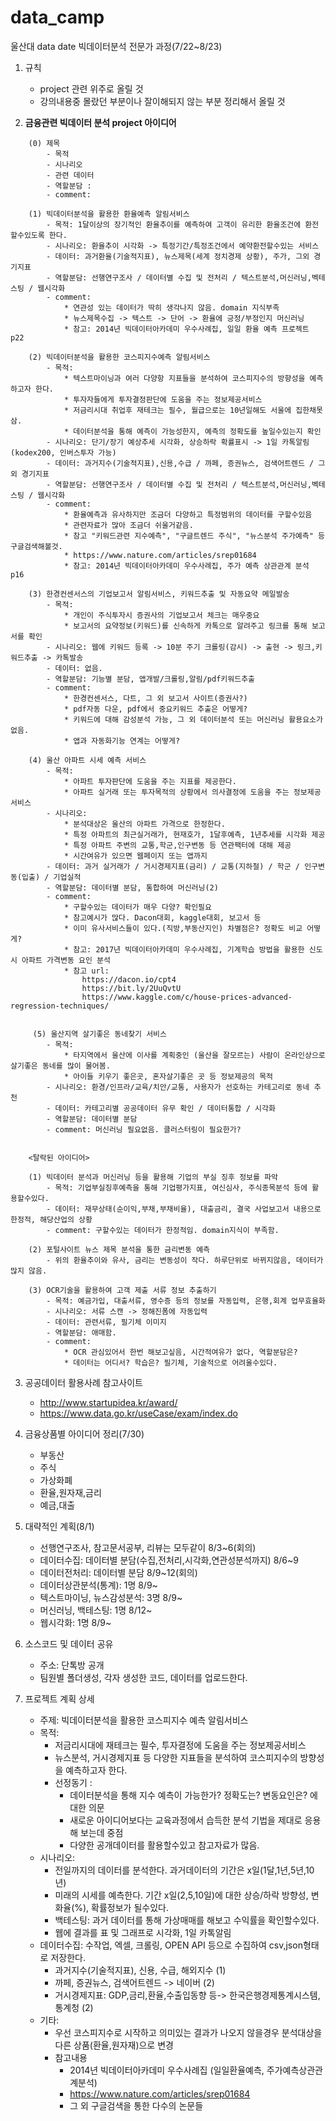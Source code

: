 # data_camp
울산대 data date 빅데이터분석 전문가 과정(7/22~8/23)


1. 규칙
    - project 관련 위주로 올릴 것
    - 강의내용중 몰랐던 부분이나 잘이해되지 않는 부분 정리해서 올릴 것

2. **금융관련 빅데이터 분석 project 아이디어**

```
    (0) 제목
        - 목적
        - 시나리오
        - 관련 데이터
        - 역할분담 : 
        - comment:
    
    (1) 빅데이터분석을 활용한 환율예측 알림서비스
        - 목적: 1달이상의 장기적인 환율추이를 예측하여 고객이 유리한 환율조건에 환전할수있도록 한다.
        - 시나리오: 환율추이 시각화 -> 특정기간/특정조건에서 예약환전할수있는 서비스
        - 데이터: 과거환율(기술적지표), 뉴스제목(세계 정치경제 상황), 주가, 그외 경기지표
        - 역할분담: 선행연구조사 / 데이터별 수집 및 전처리 / 텍스트분석,머신러닝,벡테스팅 / 웹시각화
        - comment: 
            * 연관성 있는 데이터가 딱히 생각나지 않음. domain 지식부족
            * 뉴스제목수집 -> 텍스트 -> 단어 -> 환율에 긍정/부정인지 머신러닝
            * 참고: 2014년 빅데이터아카데미 우수사례집, 일일 환율 예측 프로젝트 p22
        
    (2) 빅데이터분석을 활용한 코스피지수예측 알림서비스
        - 목적: 
            * 텍스트마이닝과 여러 다양항 지표들을 분석하여 코스피지수의 방향성을 예측하고자 한다. 
            * 투자자들에게 투자결정판단에 도움을 주는 정보제공서비스 
            * 저금리시대 취업후 재테크는 필수, 월급으로는 10년일해도 서울에 집한채못삼. 
            * 데이터분석을 통해 예측이 가능성한지, 예측의 정확도를 높일수있는지 확인
        - 시나리오: 단기/장기 예상추세 시각화, 상승하락 확률표시 -> 1일 카톡알림 (kodex200, 인버스투자 가능)
        - 데이터: 과거지수(기술적지표),신용,수급 / 까페, 증권뉴스, 검색어트렌드 / 그외 경기지표
        - 역할분담: 선행연구조사 / 데이터별 수집 및 전처리 / 텍스트분석,머신러닝,벡테스팅 / 웹시각화       
        - comment: 
            * 환율예측과 유사하지만 조금더 다양하고 특정범위의 데이터를 구할수있음
            * 관련자료가 많아 조금더 쉬울거같음.
            * 참고 "키워드관련 지수예측", "구글트렌드 주식", "뉴스분석 주가예측" 등 구글검색해볼것.
            * https://www.nature.com/articles/srep01684
            * 참고: 2014년 빅데이터아카데미 우수사례집, 주가 예측 상관관계 분석 p16
        
    (3) 한경컨센서스의 기업보고서 알림서비스, 키워드추출 및 자동요약 메일발송
        - 목적: 
            * 개인이 주식투자시 증권사의 기업보고서 체크는 매우중요
            * 보고서의 요약정보(키워드)를 신속하게 카톡으로 알려주고 링크를 통해 보고서를 확인 
        - 시나리오: 웹에 키워드 등록 -> 10분 주기 크롤링(감시) -> 출현 -> 링크,키워드추출 -> 카톡발송
        - 데이터: 없음.
        - 역할분담: 기능별 분담, 앱개발/크롤링,알림/pdf키워드추출
        - comment: 
            * 한경컨센서스, 다트, 그 외 보고서 사이트(증권사?)
            * pdf자동 다운, pdf에서 중요키워드 추출은 어떻게?
            * 키워드에 대해 감성분석 가능, 그 외 데이터분석 또는 머신러닝 활용요소가 없음.
            * 앱과 자동화기능 연계는 어떻게?
            
    (4) 울산 아파트 시세 예측 서비스
        - 목적: 
            * 아파트 투자판단에 도움을 주는 지표를 제공한다.
            * 아파트 실거래 또는 투자목적의 상황에서 의사결정에 도움을 주는 정보제공 서비스
        - 시나리오:            
            * 분석대상은 울산의 아파트 가격으로 한정한다.
            * 특정 아파트의 최근실거래가, 현재호가, 1달후예측, 1년추세를 시각화 제공
            * 특정 아파트 주변의 교통,학군,인구변동 등 연관팩터에 대해 제공
            * 시간여유가 있으면 웹페이지 또는 앱까지
        - 데이터: 과거 실거래가 / 거시경제지표(금리) / 교통(지하철) / 학군 / 인구변동(입출) / 기업실적  
        - 역할분담: 데이터별 분담, 통합하여 머신러닝(2) 
        - comment: 
            * 구할수있는 데이터가 매우 다양? 확인필요
            * 참고예시가 많다. Dacon대회, kaggle대회, 보고서 등
            * 이미 유사서비스들이 있다.(직방,부동산지인) 차별점은? 정확도 비교 어떻게?
            * 참고: 2017년 빅데이터아카데미 우수사례집, 기계학습 방법을 활용한 신도시 아파트 가격변동 요인 분석
            * 참고 url:
                https://dacon.io/cpt4 
                https://bit.ly/2UuQvtU 
                https://www.kaggle.com/c/house-prices-advanced-regression-techniques/ 
            
            
     (5) 울산지역 살기좋은 동네찾기 서비스
        - 목적: 
            * 타지역에서 울산에 이사를 계획중인 (울산을 잘모르는) 사람이 온라인상으로 살기좋은 동네를 많이 물어봄.
            * 아이들 키우기 좋은곳, 혼자살기좋은 곳 등 정보제공의 목적
        - 시나리오: 환경/인프라/교육/치안/교통, 사용자가 선호하는 카테고리로 동네 추천
        - 데이터: 카테고리별 공공데이터 유무 확인 / 데이터통합 / 시각화
        - 역할분담: 데이터별 분담
        - comment: 머신러닝 필요없음. 클러스터링이 필요한가?
     
            
    <탈락된 아이디어> 
    
    (1) 빅데이터 분석과 머신러닝 등을 활용해 기업의 부실 징후 정보를 파악
        - 목적: 기업부실징후예측을 통해 기업평가지표, 여신심사, 주식종목분석 등에 활용할수있다.
        - 데이터: 재무상태(순이익,부채,부채비율), 대출금리, 결국 사업보고서 내용으로 한정적, 해당산업의 상황
        - comment: 구할수있는 데이터가 한정적임. domain지식이 부족함.
        
    (2) 포털사이트 뉴스 제목 분석을 통한 금리변동 예측 
        - 위의 환율추이와 유사, 금리는 변동성이 작다. 하루단위로 바뀌지않음, 데이터가 많지 않음.
   
    (3) OCR기술을 활용하여 고객 제출 서류 정보 추출하기
        - 목적: 예금가입, 대출서류, 영수증 등의 정보를 자동입력, 은행,회계 업무효율화 
        - 시나리오: 서류 스캔 -> 정해진폼에 자동입력
        - 데이터: 관련서류, 필기체 이미지
        - 역할분담: 애매함.
        - comment: 
            * OCR 관심있어서 한번 해보고싶음, 시간적여유가 없다, 역할분담은? 
            * 데이터는 어디서? 학습은? 필기체, 기술적으로 어려울수있다.
```

3. 공공데이터 활용사례 참고사이트
    - http://www.startupidea.kr/award/
    - https://www.data.go.kr/useCase/exam/index.do

4. 금융상품별 아이디어 정리(7/30)
    - 부동산
    - 주식
    - 가상화폐
    - 환율,원자재,금리
    - 예금,대출

5. 대략적인 계획(8/1)
    - 선행연구조사, 참고문서공부, 리뷰는 모두같이 8/3~6(회의)
    - 데이터수집: 데이터별 분담(수집,전처리,시각화,연관성분석까지) 8/6~9
    - 데이터전처리: 데이터별 분담 8/9~12(회의)
    - 데이터상관분석(통계): 1명 8/9~
    - 텍스트마이닝, 뉴스감성분석: 3명 8/9~
    - 머신러닝, 백테스팅: 1명 8/12~           
    - 웹시각화: 1명 8/9~

6. 소스코드 및 데이터 공유
    - 주소: 단톡방 공개
    - 팀원별 폴더생성, 각자 생성한 코드, 데이터를 업로드한다.

7. 프로젝트 계획 상세
    - 주제: 빅데이터분석을 활용한 코스피지수 예측 알림서비스
    - 목적:
        * 저금리시대에 재테크는 필수, 투자결정에 도움을 주는 정보제공서비스
        * 뉴스분석, 거시경제지표 등 다양한 지표들을 분석하여 코스피지수의 방향성을 예측하고자 한다. 
        * 선정동기 : 
            - 데이터분석을 통해 지수 예측이 가능한가? 정확도는? 변동요인은? 에 대한 의문
            - 새로운 아이디어보다는 교육과정에서 습득한 분석 기법을 제대로 응용해 보는데 중점
            - 다양한 공개데이터를 활용할수있고 참고자료가 많음.
    - 시나리오:
        * 전일까지의 데이터를 분석한다. 과거데이터의 기간은 x일(1달,1년,5년,10년)
        * 미래의 시세를 예측한다. 기간 x일(2,5,10일)에 대한 상승/하락 방향성, 변화율(%), 확률정보가 될수있다. 
        * 백테스팅: 과거 데이터를 통해 가상매매를 해보고 수익률을 확인할수있다.
        * 웹에 결과를 표 및 그래프로 시각화, 1일 카톡알림
    - 데이터수집: 수작업, 엑셀, 크롤링, OPEN API 등으로 수집하여 csv,json형태로 저장한다. 
        * 과거지수(기술적지표), 신용, 수급, 해외지수 (1)
        * 까페, 증권뉴스, 검색어트렌드 -> 네이버 (2)
        * 거시경제지표: GDP,금리,환율,수출입동향 등-> 한국은행경제통계시스템, 통계청 (2)
    - 기타:
        * 우선 코스피지수로 시작하고 의미있는 결과가 나오지 않을경우 분석대상을 다른 상품(환율,원자재)으로 변경
        * 참고내용
            - 2014년 빅데이터아카데미 우수사례집 (일일환율예측, 주가예측상관관계분석)
            - https://www.nature.com/articles/srep01684
            - 그 외 구글검색을 통한 다수의 논문들




